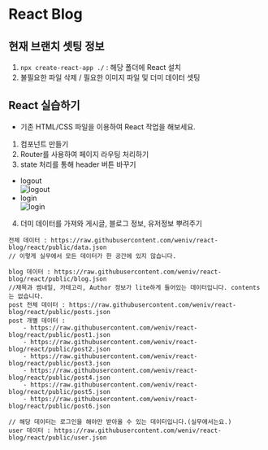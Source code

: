 # React Blog

## 현재 브랜치 셋팅 정보

1. `npx create-react-app ./` : 해당 폴더에 React 설치
2. 불필요한 파일 삭제 / 필요한 이미지 파일 및 더미 데이터 셋팅

## React 실습하기

- 기존 HTML/CSS 파일을 이용하여 React 작업을 해보세요.

1. 컴포넌트 만들기
2. Router를 사용하여 페이지 라우팅 처리하기
3. state 처리를 통해 header 버튼 바꾸기

- logout<br />
  ![logout](https://user-images.githubusercontent.com/54294796/173001212-e5bb171e-f9e7-4816-b96b-ef7e8bd39289.jpg)
- login<br />
  ![login](https://user-images.githubusercontent.com/54294796/173001206-bf815686-0020-4976-bf6a-76277122f7f2.jpg)

4. 더미 데이터를 가져와 게시글, 블로그 정보, 유저정보 뿌려주기

```
전체 데이터 : https://raw.githubusercontent.com/weniv/react-blog/react/public/data.json
// 이렇게 실무에서 모든 데이터가 한 공간에 있지 않습니다.

blog 데이터 : https://raw.githubusercontent.com/weniv/react-blog/react/public/blog.json
//제목과 썸네일, 카테고리, Author 정보가 lite하게 들어있는 데이터입니다. contents는 없습니다.
post 전체 데이터 : https://raw.githubusercontent.com/weniv/react-blog/react/public/posts.json
post 개별 데이터 :
    - https://raw.githubusercontent.com/weniv/react-blog/react/public/post1.json
    - https://raw.githubusercontent.com/weniv/react-blog/react/public/post2.json
    - https://raw.githubusercontent.com/weniv/react-blog/react/public/post3.json
    - https://raw.githubusercontent.com/weniv/react-blog/react/public/post4.json
    - https://raw.githubusercontent.com/weniv/react-blog/react/public/post5.json
    - https://raw.githubusercontent.com/weniv/react-blog/react/public/post6.json

// 해당 데이터는 로그인을 해야만 받아올 수 있는 데이터입니다.(실무에서는요.)
user 데이터 : https://raw.githubusercontent.com/weniv/react-blog/react/public/user.json
```
